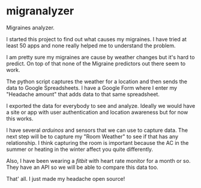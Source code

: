 # migranalyzer
Migraines analyzer.

I started this project to find out what causes my migraines. I have tried at least 50 apps and none really helped me to understand the problem.

I am pretty sure my migraines are cause by weather changes but it's hard to predict. On top of that none of the Migraine predictors out there seem to work.

The python script captures the weather for a location and then sends the data to Google Spreadsheets. I have a Google Form where I enter my "Headache amount" that adds data to that same spreadsheet.

I exported the data for everybody to see and analyze. Ideally we would have a site or app with user authentication and location awareness but for now this works.

I have several *arduinos* and sensors that we can use to capture data. The next step will be to capture my "Room Weather" to see if that has any relationship. I think capturing the room is important because the AC in the summer or heating in the winter affect you quite differently.

Also, I have been wearing a *fitbit* with heart rate monitor for a month or so. They have an API so we will be able to compare this data too.

That' all. 
I just made my headache open source!


